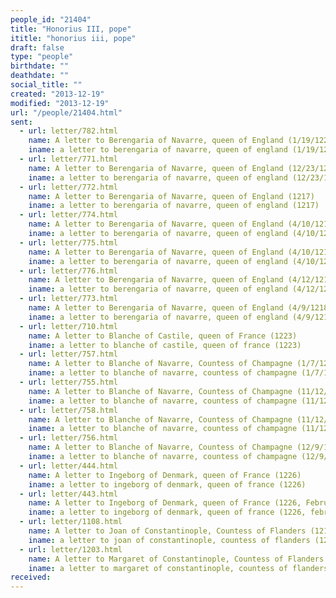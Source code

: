 ```yaml
---
people_id: "21404"
title: "Honorius III, pope"
ititle: "honorius iii, pope"
draft: false
type: "people"
birthdate: ""
deathdate: ""
social_title: ""
created: "2013-12-19"
modified: "2013-12-19"
url: "/people/21404.html"
sent:
  - url: letter/782.html
    name: A letter to Berengaria of Navarre, queen of England (1/19/1221)
    iname: a letter to berengaria of navarre, queen of england (1/19/1221)
  - url: letter/771.html
    name: A letter to Berengaria of Navarre, queen of England (12/23/1216)
    iname: a letter to berengaria of navarre, queen of england (12/23/1216)
  - url: letter/772.html
    name: A letter to Berengaria of Navarre, queen of England (1217)
    iname: a letter to berengaria of navarre, queen of england (1217)
  - url: letter/774.html
    name: A letter to Berengaria of Navarre, queen of England (4/10/1218)
    iname: a letter to berengaria of navarre, queen of england (4/10/1218)
  - url: letter/775.html
    name: A letter to Berengaria of Navarre, queen of England (4/10/1218)
    iname: a letter to berengaria of navarre, queen of england (4/10/1218)
  - url: letter/776.html
    name: A letter to Berengaria of Navarre, queen of England (4/12/1218)
    iname: a letter to berengaria of navarre, queen of england (4/12/1218)
  - url: letter/773.html
    name: A letter to Berengaria of Navarre, queen of England (4/9/1218)
    iname: a letter to berengaria of navarre, queen of england (4/9/1218)
  - url: letter/710.html
    name: A letter to Blanche of Castile, queen of France (1223)
    iname: a letter to blanche of castile, queen of france (1223)
  - url: letter/757.html
    name: A letter to Blanche of Navarre, Countess of Champagne (1/7/1219)
    iname: a letter to blanche of navarre, countess of champagne (1/7/1219)
  - url: letter/755.html
    name: A letter to Blanche of Navarre, Countess of Champagne (11/12/1216)
    iname: a letter to blanche of navarre, countess of champagne (11/12/1216)
  - url: letter/758.html
    name: A letter to Blanche of Navarre, Countess of Champagne (11/12/1219)
    iname: a letter to blanche of navarre, countess of champagne (11/12/1219)
  - url: letter/756.html
    name: A letter to Blanche of Navarre, Countess of Champagne (12/9/1216)
    iname: a letter to blanche of navarre, countess of champagne (12/9/1216)
  - url: letter/444.html
    name: A letter to Ingeborg of Denmark, queen of France (1226)
    iname: a letter to ingeborg of denmark, queen of france (1226)
  - url: letter/443.html
    name: A letter to Ingeborg of Denmark, queen of France (1226, February 16)
    iname: a letter to ingeborg of denmark, queen of france (1226, february 16)
  - url: letter/1108.html
    name: A letter to Joan of Constantinople, Countess of Flanders (1219, January 29)
    iname: a letter to joan of constantinople, countess of flanders (1219, january 29)
  - url: letter/1203.html
    name: A letter to Margaret of Constantinople, Countess of Flanders (1221, November 17)
    iname: a letter to margaret of constantinople, countess of flanders (1221, november 17)
received:
---
```

